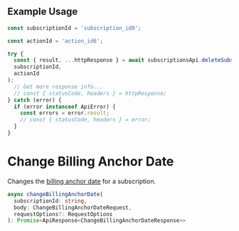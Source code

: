 ## Example Usage

```ts
const subscriptionId = 'subscription_id0';

const actionId = 'action_id6';

try {
  const { result, ...httpResponse } = await subscriptionsApi.deleteSubscriptionAction(
  subscriptionId,
  actionId
);
  // Get more response info...
  // const { statusCode, headers } = httpResponse;
} catch (error) {
  if (error instanceof ApiError) {
    const errors = error.result;
    // const { statusCode, headers } = error;
  }
}
```

# Change Billing Anchor Date

Changes the [billing anchor date](https://developer.squareup.com/docs/subscriptions-api/subscription-billing#billing-dates)
for a subscription.

```ts
async changeBillingAnchorDate(
  subscriptionId: string,
  body: ChangeBillingAnchorDateRequest,
  requestOptions?: RequestOptions
): Promise<ApiResponse<ChangeBillingAnchorDateResponse>>
```
